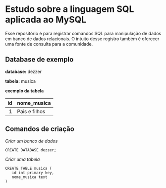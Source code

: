 # Estudo sobre a linguagem SQL aplicada ao MySQL

Esse repositório é para registrar comandos SQL para manipulação de dados em banco de dados relacionais. 
O intuito desse registro também é oferecer uma fonte de consulta para a comunidade.

## Database de exemplo

**database:** dezzer

**tabela:** musica

**exemplo da tabela**

| id | nome_musica |
|---:|-------------|
| 1  | Pais e filhos |

## Comandos de criação

*Criar um banco de dados*
```
CREATE DATABASE dezzer;
```

*Criar uma tabela*
```
CREATE TABLE musica (
   id int primary key,
   nome_musica text
)
```

